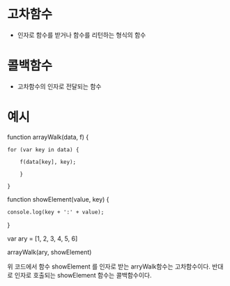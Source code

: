 # 고차함수 
+ 인자로 함수를 받거나 함수를 리턴하는 형식의 함수

# 콜백함수
+ 고차함수의 인자로 전달되는 함수

# 예시
function arrayWalk(data, f) {

    for (var key in data) {
    
        f(data[key], key);
    
        }
    
    }
function showElement(value, key) {
 
    console.log(key + ':' + value);

}
    
var ary = [1, 2, 3, 4, 5, 6]

arrayWalk(ary, showElement)

위 코드에서 함수 showElement 를 인자로 받는 arryWalk함수는 고차함수이다.
반대로 인자로 호출되는 showElement 함수는 콜백함수이다.



